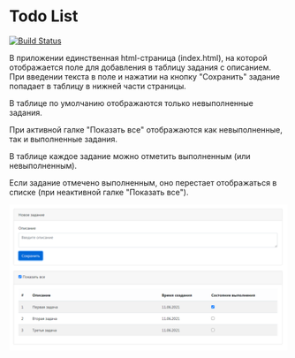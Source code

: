 # Todo List
[![Build Status](https://travis-ci.com/EvgeniyDanisevich/job4j_todo.svg?branch=master)](https://travis-ci.com/EvgeniyDanisevich/job4j_todo)

В приложении единственная html-страница (index.html), на которой отображается поле для добавления в таблицу задания с описанием. 
При введении текста в поле и нажатии на кнопку "Сохранить" задание попадает в таблицу в нижней части страницы.

В таблице по умолчанию отображаются только невыполненные задания.

При активной галке "Показать все" отображаются как невыполненные, так и выполненные задания.

В таблице каждое задание можно отметить выполненным (или невыполненным).

Если задание отмечено выполненным, оно перестает отображаться в списке (при неактивной галке "Показать все").

![alt text](images/image1.png)